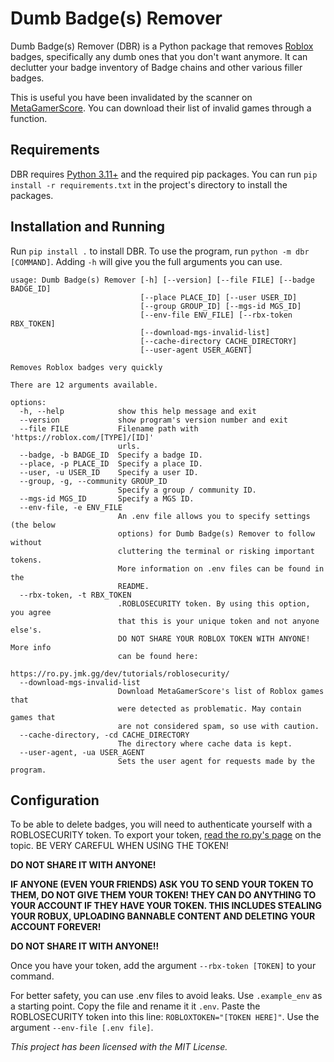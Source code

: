 # Dumb Badge(s) Remover
Dumb Badge(s) Remover (DBR) is a Python package that removes [Roblox](https://www.roblox.com) badges, specifically any dumb ones that you don't want anymore. It can declutter your badge inventory of Badge chains and other various filler badges.

This is useful you have been invalidated by the scanner on [MetaGamerScore](https://metagamerscore.com/). You can download their list of invalid games through a function.

## Requirements
DBR requires [Python 3.11+](https://www.python.org/downloads/) and the required pip packages. You can run `pip install -r requirements.txt` in the project's directory to install the packages.

## Installation and Running
Run `pip install .` to install DBR. To use the program, run `python -m dbr [COMMAND]`. Adding `-h` will give you the full arguments you can use.
```
usage: Dumb Badge(s) Remover [-h] [--version] [--file FILE] [--badge BADGE_ID]
                             [--place PLACE_ID] [--user USER_ID]
                             [--group GROUP_ID] [--mgs-id MGS_ID]
                             [--env-file ENV_FILE] [--rbx-token RBX_TOKEN]
                             [--download-mgs-invalid-list]
                             [--cache-directory CACHE_DIRECTORY]
                             [--user-agent USER_AGENT]

Removes Roblox badges very quickly

There are 12 arguments available.

options:
  -h, --help            show this help message and exit
  --version             show program's version number and exit
  --file FILE           Filename path with 'https://roblox.com/[TYPE]/[ID]'
                        urls.
  --badge, -b BADGE_ID  Specify a badge ID.
  --place, -p PLACE_ID  Specify a place ID.
  --user, -u USER_ID    Specify a user ID.
  --group, -g, --community GROUP_ID
                        Specify a group / community ID.
  --mgs-id MGS_ID       Specify a MGS ID.
  --env-file, -e ENV_FILE
                        An .env file allows you to specify settings (the below
                        options) for Dumb Badge(s) Remover to follow without
                        cluttering the terminal or risking important tokens.
                        More information on .env files can be found in the
                        README.
  --rbx-token, -t RBX_TOKEN
                        .ROBLOSECURITY token. By using this option, you agree
                        that this is your unique token and not anyone else's.
                        DO NOT SHARE YOUR ROBLOX TOKEN WITH ANYONE! More info
                        can be found here:
                        https://ro.py.jmk.gg/dev/tutorials/roblosecurity/
  --download-mgs-invalid-list
                        Download MetaGamerScore's list of Roblox games that
                        were detected as problematic. May contain games that
                        are not considered spam, so use with caution.
  --cache-directory, -cd CACHE_DIRECTORY
                        The directory where cache data is kept.
  --user-agent, -ua USER_AGENT
                        Sets the user agent for requests made by the program.
```

## Configuration
To be able to delete badges, you will need to authenticate yourself with a ROBLOSECURITY token. To export your token, [read the ro.py's page](https://ro.py.jmk.gg/v2.0.0/tutorials/roblosecurity/) on the topic. BE VERY CAREFUL WHEN USING THE TOKEN!

**DO NOT SHARE IT WITH ANYONE!**

**IF ANYONE (EVEN YOUR FRIENDS) ASK YOU TO SEND YOUR TOKEN TO THEM, DO NOT GIVE THEM YOUR TOKEN! THEY CAN DO ANYTHING TO YOUR ACCOUNT IF THEY HAVE YOUR TOKEN. THIS INCLUDES STEALING YOUR ROBUX, UPLOADING BANNABLE CONTENT AND DELETING YOUR ACCOUNT FOREVER!**

**DO NOT SHARE IT WITH ANYONE!!**

Once you have your token, add the argument `--rbx-token [TOKEN]` to your command.

For better safety, you can use .env files to avoid leaks. Use `.example_env` as a starting point. Copy the file and rename it it `.env`. Paste the ROBLOSECURITY token into this line: `ROBLOXTOKEN="[TOKEN HERE]"`. Use the argument `--env-file [.env file]`. 

*This project has been licensed with the MIT License.*